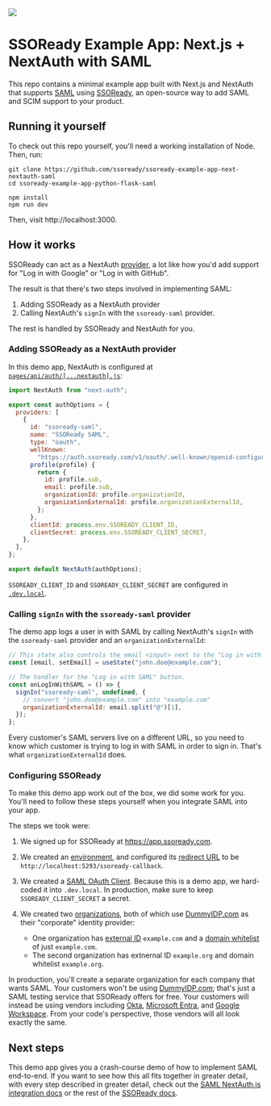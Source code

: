![](https://i.imgur.com/oaig6Au.gif)

# SSOReady Example App: Next.js + NextAuth with SAML

This repo contains a minimal example app built with Next.js and NextAuth that
supports [SAML](https://ssoready.com/docs/saml/saml-quickstart) using
[SSOReady](https://ssoready.com/), an open-source way to add SAML and SCIM
support to your product.

## Running it yourself

To check out this repo yourself, you'll need a working installation of Node.
Then, run:

```
git clone https://github.com/ssoready/ssoready-example-app-next-nextauth-saml
cd ssoready-example-app-python-flask-saml

npm install
npm run dev
```

Then, visit http://localhost:3000.

## How it works

SSOReady can act as a NextAuth
[provider](https://next-auth.js.org/v3/configuration/providers), a lot like how
you'd add support for "Log in with Google" or "Log in with GitHub".

The result is that there's two steps involved in implementing SAML:

1. Adding SSOReady as a NextAuth provider
2. Calling NextAuth's `signIn` with the `ssoready-saml` provider.

The rest is handled by SSOReady and NextAuth for you.

### Adding SSOReady as a NextAuth provider

In this demo app, NextAuth is configured at
[`pages/api/auth/[...nextauth].js`](/pages/api/auth/[...nextauth.js]):

```js
import NextAuth from "next-auth";

export const authOptions = {
  providers: [
    {
      id: "ssoready-saml",
      name: "SSOReady SAML",
      type: "oauth",
      wellKnown:
        "https://auth.ssoready.com/v1/oauth/.well-known/openid-configuration",
      profile(profile) {
        return {
          id: profile.sub,
          email: profile.sub,
          organizationId: profile.organizationId,
          organizationExternalId: profile.organizationExternalId,
        };
      },
      clientId: process.env.SSOREADY_CLIENT_ID,
      clientSecret: process.env.SSOREADY_CLIENT_SECRET,
    },
  ],
};

export default NextAuth(authOptions);
```

`SSOREADY_CLIENT_ID` and `SSOREADY_CLIENT_SECRET` are configured in
[`.dev.local`](/.dev.local).

### Calling `signIn` with the `ssoready-saml` provider

The demo app logs a user in with SAML by calling NextAuth's `signIn` with the
`ssoready-saml` provider and an `organizationExternalId`:

```js
// This state also controls the email <input> next to the "Log in with SAML" button.
const [email, setEmail] = useState("john.doe@example.com");

// The handler for the "Log in with SAML" button.
const onLogInWithSAML = () => {
  signIn("ssoready-saml", undefined, {
    // convert "john.doe@example.com" into "example.com"
    organizationExternalId: email.split("@")[1],
  });
};
```

Every customer's SAML servers live on a different URL, so you need to know which
customer is trying to log in with SAML in order to sign in. That's what
`organizationExternalId` does.

### Configuring SSOReady

To make this demo app work out of the box, we did some work for you. You'll need
to follow these steps yourself when you integrate SAML into your app.

The steps we took were:

1. We signed up for SSOReady at https://app.ssoready.com.
2. We created an
   [environment](https://ssoready.com/docs/ssoready-concepts/environments), and
   configured its [redirect
   URL](https://ssoready.com/docs/ssoready-concepts/environments#redirect-url)
   to be `http://localhost:5293/ssoready-callback`.
3. We created a [SAML OAuth
   Client](https://ssoready.com/docs/saml-over-oauth-saml-nextauth-integration#creating-saml-oauth-clients).
   Because this is a demo app, we hard-coded it into `.dev.local`. In
   production, make sure to keep `SSOREADY_CLIENT_SECRET` a secret.
4. We created two
   [organizations](https://ssoready.com/docs/ssoready-concepts/organizations),
   both of which use [DummyIDP.com](https://ssoready.com/docs/dummyidp) as their
   "corporate" identity provider:

   - One organization has [external
     ID](https://ssoready.com/docs/ssoready-concepts/organizations#organization-external-id)
     `example.com` and a [domain
     whitelist](https://ssoready.com/docs/ssoready-concepts/organizations#domains)
     of just `example.com`.
   - The second organization has extnernal ID `example.org` and domain whitelist
     `example.org`.

In production, you'll create a separate organization for each company that wants
SAML. Your customers won't be using [DummyIDP.com](https://dummyidp.com); that's
just a SAML testing service that SSOReady offers for free. Your customers will
instead be using vendors including
[Okta](https://www.okta.com/products/single-sign-on-customer-identity/),
[Microsoft
Entra](https://www.microsoft.com/en-us/security/business/microsoft-entra), and
[Google Workspace](https://workspace.google.com/). From your code's perspective,
those vendors will all look exactly the same.

## Next steps

This demo app gives you a crash-course demo of how to implement SAML end-to-end.
If you want to see how this all fits together in greater detail, with every step
described in greater detail, check out the [SAML NextAuth.js integration
docs](https://ssoready.com/docs/saml-over-oauth-saml-nextauth-integration) or
the rest of the [SSOReady docs](https://ssoready.com/docs).
